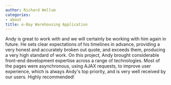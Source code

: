 ```yaml
---
author: Richard Wellum
categories:
- about
title: e-Bay Warehousing Application
---
```

Andy is great to work with and we will certainly be working with him again in future. He sets clear expectations of his timelines in advance, providing a very honest and accurately broken out quote, and exceeds them, producing a very high standard of work. On this project, Andy brought considerable front-end development expertise across a range of technologies. Most of the pages were asynchronous, using AJAX requests, to improve user experience, which is always Andy's top priority, and is very well received by our users. Highly recommended!